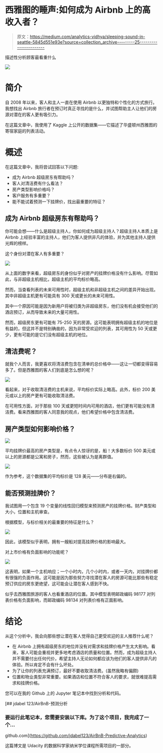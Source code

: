 # 西雅图的睡声:如何成为 Airbnb 上的高收入者？

> 原文：<https://medium.com/analytics-vidhya/sleeping-sound-in-seattle-5845d551e93e?source=collection_archive---------25----------------------->

描述性分析顾客最看重什么

![](img/60901ffa5474b50d2c996c32568ea5af.png)

# **简介**

自 2008 年以来，客人和主人一直在使用 Airbnb 以更独特和个性化的方式旅行。我想找出 Airbnb 旅行者在预订时真正寻找的是什么，并试图帮助主人让他们的房源对潜在的客人更有吸引力。

在这篇文章中，我使用了 Kaggle 上公开的数据集——它描述了华盛顿州西雅图的寄宿家庭的列表活动。

# 概述

在这篇文章中，我将尝试回答以下问题:

*   成为 Airbnb 超级房东有帮助吗？
*   客人对清洁费有什么看法？
*   房产类型影响价格吗？
*   客户服务有多重要？
*   能不能试着预测一下挂牌价，找出最重要的特征？

## 成为 Airbnb 超级房东有帮助吗？

你可能会想——什么是超级主持人，你如何成为超级主持人？超级主持人本质上是 Airbnb 上经验丰富的主持人，他们为客人提供非凡的体验，并为其他主持人提供光辉的榜样。

这个身份对潜在客人有多重要？

![](img/09f00b0517566cc5e85e54c8771032ab.png)

从上面的数字来看，超级房东的身份似乎对房产的挂牌价格没有什么影响。尽管如此，与非超级主机相比，超级主机的平均标价略高。

然而，当查看列表的未来可用性时，超级主机和非超级主机之间的差异开始出现。其中非超级主机更有可能具有 300 天或更长的未来可用性。

其中一个原因可能是因为新用户将被归类为非超级房东，他们没有机会接受他们的酒店预订，从而导致未来的大量可用性。

然而，超级房东更有可能有 75-250 天的房源。这可能表明拥有超级主机的地位是有益的，但这并不是特别确凿的，因为非常受欢迎的列表，其可用性为 50 天或更少，更有可能的是它们没有超级主机的地位。

## 清洁费呢？

就我个人而言，我更喜欢将清洁费包含在清单的总价格中——这让一切都变得容易多了。但是西雅图的客人们到底是怎么想的呢？

![](img/03ac4d6531b35617534ccb424caa7fe9.png)

看起来，对于收取清洁费的主机来说，平均标价实际上略高。此外，标价 200 美元或以上的房产更有可能收取清洁费。

在可用性方面，对于那些 100 天或更短时间内可用的酒店，他们更有可能没有清洁费。看来西雅图的客人同意我的观点，他们希望价格中包含清洁费。

## 房产类型如何影响价格？

![](img/c36e2e47c57f04bc756b34b4b9d0ffce.png)

平均挂牌价最高的房产类型是，有点令人惊讶的是，船！大多数标价 500 美元或以上的房源都是公寓和房子，然而，这些被认为是离群值。

![](img/8283161e8039298fca1b184309f40cf0.png)

作为参考，这个数据集的平均标价是 128 美元——分布是右偏的。

## 能否预测挂牌价？

我试图用一个包含 19 个变量的线性回归模型来预测房产的挂牌价格。财产类型和大小，位置和主机审查。

根据模型，与标价相关的最重要的特征是什么？

![](img/f54a13a8bec0bb76e4bfbe585a95a3f7.png)

因此，该模型似乎表明，拥有一艘船对提高挂牌价格的影响最大。

对上市价格有负面影响的功能呢？

![](img/6bbf8ac5ef3f146fe11f00e669631e74.png)

这表明，如果一个主机响应；一个小时内，几个小时内，或者一天内，对挂牌价都有很强的负面作用。这可能是因为那些努力寻找潜在客人的房源可能比那些有稳定预订供应的房东更绝望，这可能会让潜在客人感到不快。

似乎去西雅图旅游的客人也看重酒店的位置。其中模型表明邮政编码 98177 对列表价格有负面影响，而邮政编码 98134 对列表价格有正面影响。

# 结论

从这个分析中，我会向那些想让潜在客人觉得自己更受欢迎的主人推荐什么呢？

*   在 Airbnb 上拥有超级房东的地位并没有对需求和挂牌价格产生太大影响。看来，客人可能会重视并更多地考虑酒店的质量和位置。然而，成为超级主持人并不需要付出任何代价，希望主持人无论如何都应该为他们的客人提供非凡的体验。所以肯定不会有什么坏处。
*   为了让你的列表充满预订，最好不要收取清洁费。(虽然我略有偏颇)
*   位置和物业类型非常重要。如果酒店和位置不符合客人的要求，就很难提高需求和挂牌价格。

您可以在我的 Github 上的 Jupyter 笔记本中找到分析和代码。

[](https://github.com/jdabel123/AirBnB-Predictive-Analytics) [## jdabel 123/AirBnB-预测分析

### 要运行此笔记本，您需要安装以下库。为了这个项目，我完成了一个…

github.com](https://github.com/jdabel123/AirBnB-Predictive-Analytics) 

这篇博文是 Udacity 的数据科学家纳米学位课程所需项目的一部分。